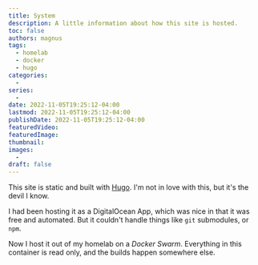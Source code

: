 ```yaml
---
title: System
description: A little information about how this site is hosted.
toc: false
authors: magnus
tags:
  - homelab
  - docker
  - hugo
categories:
  -
series:
  -
date: 2022-11-05T19:25:12-04:00
lastmod: 2022-11-05T19:25:12-04:00
publishDate: 2022-11-05T19:25:12-04:00
featuredVideo:
featuredImage:
thumbnail: 
images:
  -
draft: false
---
```


This site is static and built with [Hugo](https://gohugo.io). I'm not in love with this, but it's the devil I know.

I had been hosting it as a DigitalOcean App, which was nice in that it was free and automated. But it couldn't handle things like `git` submodules, or `npm`.

Now I host it out of my homelab on a *Docker Swarm*. Everything in this container is read only, and the builds happen somewhere else.
